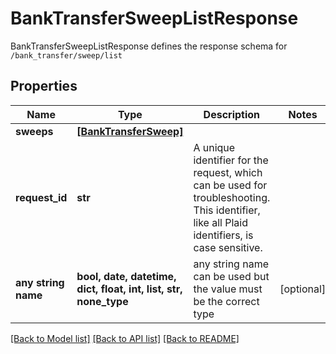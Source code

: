 # BankTransferSweepListResponse

BankTransferSweepListResponse defines the response schema for `/bank_transfer/sweep/list`

## Properties
Name | Type | Description | Notes
------------ | ------------- | ------------- | -------------
**sweeps** | [**[BankTransferSweep]**](BankTransferSweep.md) |  | 
**request_id** | **str** | A unique identifier for the request, which can be used for troubleshooting. This identifier, like all Plaid identifiers, is case sensitive. | 
**any string name** | **bool, date, datetime, dict, float, int, list, str, none_type** | any string name can be used but the value must be the correct type | [optional]

[[Back to Model list]](../README.md#documentation-for-models) [[Back to API list]](../README.md#documentation-for-api-endpoints) [[Back to README]](../README.md)


